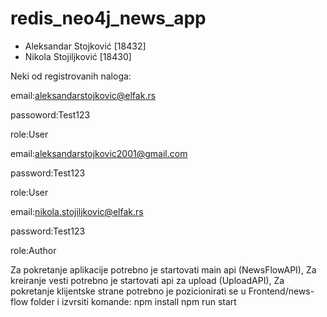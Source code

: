 # redis_neo4j_news_app

* Aleksandar Stojković [18432]
* Nikola Stojiljković [18430]


  
Neki od registrovanih naloga:

email:aleksandarstojkovic@elfak.rs 

passoword:Test123 

role:User 



email:aleksandarstojkovic2001@gmail.com 

password:Test123 

role:User 



email:nikola.stojiljkovic@elfak.rs 

password:Test123 

role:Author 




Za pokretanje aplikacije potrebno je startovati main api (NewsFlowAPI),
Za kreiranje vesti potrebno je startovati api za upload (UploadAPI),
Za pokretanje klijentske strane potrebno je pozicionirati se u Frontend/news-flow folder i izvrsiti komande:
npm install
npm run start
